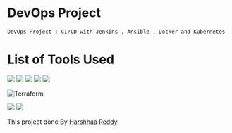 # DevOps Project

```
DevOps Project : CI/CD with Jenkins , Ansible , Docker and Kubernetes
```

# List of Tools Used 

<img src="https://img.shields.io/badge/Amazon AWS-FF9900?style=for-the-badge&logo=amazonaws&logoColor=white" />

<img src="https://img.shields.io/badge/Maven-%23FF0000?style=for-the-badge&logo=Maven&logoColor=white"/>

<img src="https://img.shields.io/badge/Jenkins-D24939?style=for-the-badge&logo=Jenkins&logoColor=white"/>

<img src="https://img.shields.io/badge/Ansible-%231A1918?style=for-the-badge&logo=Ansible&logoColor=white"/>

<img src="https://img.shields.io/badge/Docker-%230db7ed?style=for-the-badge&logo=Docker&logoColor=white"/>

![Terraform](https://img.shields.io/badge/terraform-%235835CC.svg?style=for-the-badge&logo=terraform&logoColor=white)

<img src="https://img.shields.io/badge/Kubernetes-%23326ce5?style=for-the-badge&logo=Kubernetes&logoColor=white"/>

<img src="https://img.shields.io/badge/GitHub-%23FF0000?style=for-the-badge&logo=Github&logoColor=white"/>

This project done By [Harshhaa Reddy](https://github.com/harshhaareddy)
